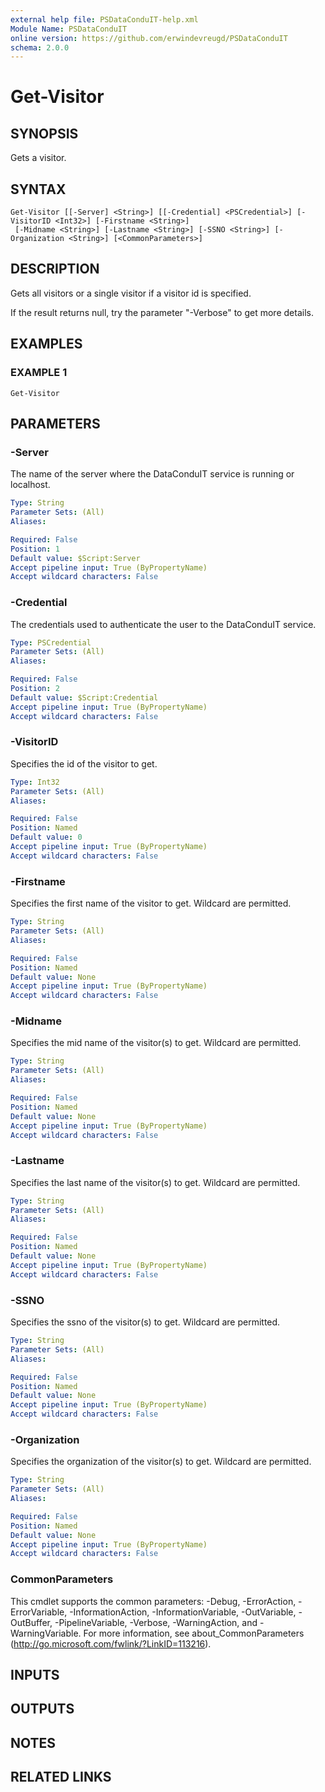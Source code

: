 ```yaml
---
external help file: PSDataConduIT-help.xml
Module Name: PSDataConduIT
online version: https://github.com/erwindevreugd/PSDataConduIT
schema: 2.0.0
---
```


# Get-Visitor

## SYNOPSIS
Gets a visitor.

## SYNTAX

```
Get-Visitor [[-Server] <String>] [[-Credential] <PSCredential>] [-VisitorID <Int32>] [-Firstname <String>]
 [-Midname <String>] [-Lastname <String>] [-SSNO <String>] [-Organization <String>] [<CommonParameters>]
```

## DESCRIPTION
Gets all visitors or a single visitor if a visitor id is specified.

If the result returns null, try the parameter "-Verbose" to get more details.

## EXAMPLES

### EXAMPLE 1
```
Get-Visitor
```

## PARAMETERS

### -Server
The name of the server where the DataConduIT service is running or localhost.

```yaml
Type: String
Parameter Sets: (All)
Aliases:

Required: False
Position: 1
Default value: $Script:Server
Accept pipeline input: True (ByPropertyName)
Accept wildcard characters: False
```

### -Credential
The credentials used to authenticate the user to the DataConduIT service.

```yaml
Type: PSCredential
Parameter Sets: (All)
Aliases:

Required: False
Position: 2
Default value: $Script:Credential
Accept pipeline input: True (ByPropertyName)
Accept wildcard characters: False
```

### -VisitorID
Specifies the id of the visitor to get.

```yaml
Type: Int32
Parameter Sets: (All)
Aliases:

Required: False
Position: Named
Default value: 0
Accept pipeline input: True (ByPropertyName)
Accept wildcard characters: False
```

### -Firstname
Specifies the first name of the visitor to get.
Wildcard are permitted.

```yaml
Type: String
Parameter Sets: (All)
Aliases:

Required: False
Position: Named
Default value: None
Accept pipeline input: True (ByPropertyName)
Accept wildcard characters: False
```

### -Midname
Specifies the mid name of the visitor(s) to get.
Wildcard are permitted.

```yaml
Type: String
Parameter Sets: (All)
Aliases:

Required: False
Position: Named
Default value: None
Accept pipeline input: True (ByPropertyName)
Accept wildcard characters: False
```

### -Lastname
Specifies the last name of the visitor(s) to get.
Wildcard are permitted.

```yaml
Type: String
Parameter Sets: (All)
Aliases:

Required: False
Position: Named
Default value: None
Accept pipeline input: True (ByPropertyName)
Accept wildcard characters: False
```

### -SSNO
Specifies the ssno of the visitor(s) to get.
Wildcard are permitted.

```yaml
Type: String
Parameter Sets: (All)
Aliases:

Required: False
Position: Named
Default value: None
Accept pipeline input: True (ByPropertyName)
Accept wildcard characters: False
```

### -Organization
Specifies the organization of the visitor(s) to get.
Wildcard are permitted.

```yaml
Type: String
Parameter Sets: (All)
Aliases:

Required: False
Position: Named
Default value: None
Accept pipeline input: True (ByPropertyName)
Accept wildcard characters: False
```

### CommonParameters
This cmdlet supports the common parameters: -Debug, -ErrorAction, -ErrorVariable, -InformationAction, -InformationVariable, -OutVariable, -OutBuffer, -PipelineVariable, -Verbose, -WarningAction, and -WarningVariable.
For more information, see about_CommonParameters (http://go.microsoft.com/fwlink/?LinkID=113216).

## INPUTS

## OUTPUTS

## NOTES

## RELATED LINKS
